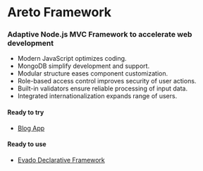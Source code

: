 # Areto Framework

### Adaptive Node.js MVC Framework to accelerate web development

- Modern JavaScript optimizes coding.
- MongoDB simplify development and support.
- Modular structure eases component customization. 
- Role-based access control improves security of user actions.
- Built-in validators ensure reliable processing of input data.
- Integrated internationalization expands range of users.

#### Ready to try
 
- [Blog App](https://github.com/mkhorin/areto-basic-demo)

#### Ready to use

- [Evado Declarative Framework](https://github.com/mkhorin/evado)